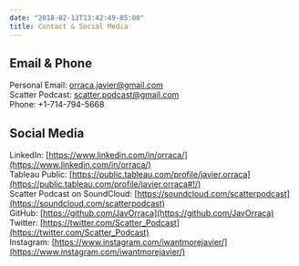 ```yaml
---
date: "2018-02-13T13:42:49-05:00"
title: Contact & Social Media
---
```


## Email & Phone

Personal Email: [orraca.javier@gmail.com](mailto:orraca.javier@gmail.com)
<br/>Scatter Podcast: [scatter.podcast@gmail.com](mailto:scatter.podcast@gmail.com)
<br/>Phone: +1-714-794-5668

## Social Media

LinkedIn: [https://www.linkedin.com/in/orraca/](https://www.linkedin.com/in/orraca/)
<br/>Tableau Public: [https://public.tableau.com/profile/javier.orraca](https://public.tableau.com/profile/javier.orraca#!/)
<br/>Scatter Podcast on SoundCloud: [https://soundcloud.com/scatterpodcast](https://soundcloud.com/scatterpodcast)
<br/>GitHub: [https://github.com/JavOrraca](https://github.com/JavOrraca)
<br/>Twitter: [https://twitter.com/Scatter_Podcast](https://twitter.com/Scatter_Podcast)
<br/>Instagram: [https://www.instagram.com/iwantmorejavier/](https://www.instagram.com/iwantmorejavier/)